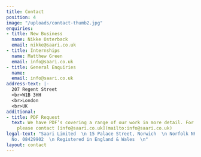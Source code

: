 ```yaml
---
title: Contact
position: 4
image: "/uploads/contact-thumb2.jpg"
enquiries:
- title: New Business
  name: Nikke Osterback
  email: nikke@saari.co.uk
- title: Internships
  name: Matthew Green
  email: info@saari.co.uk
- title: General Enquiries
  name: 
  email: info@saari.co.uk
address-text: |-
  207 Regent Street
  <br>W1B 3HH
  <br>London
  <br>UK
additional:
- title: PDF Request
  text: We have PDF’s covering a range of our work in more detail. For more information
    please contact [info@saari.co.uk](mailto:info@saari.co.uk)
legal-text: "Saari Limited  \n 15 Palace Street, Norwich  \n Norfolk NR3 1RT  \n\nRegistered
  No. 08429902  \n Registered in England & Wales  \n"
layout: contact
---
```


